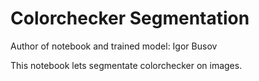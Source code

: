 # Colorchecker Segmentation

Author of notebook and trained model: Igor Busov

This notebook lets segmentate colorchecker on images.